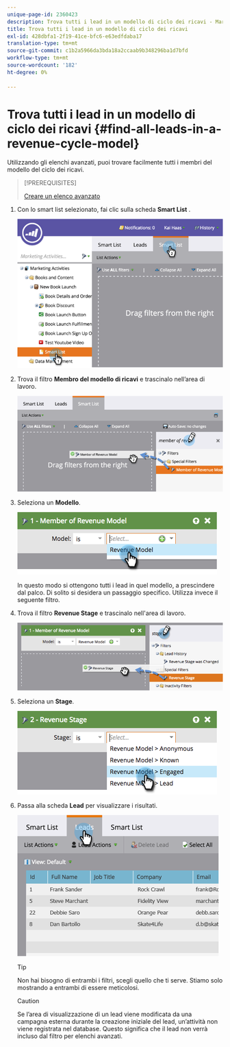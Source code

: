 ```yaml
---
unique-page-id: 2360423
description: Trova tutti i lead in un modello di ciclo dei ricavi - Marketo Docs - Documentazione del prodotto
title: Trova tutti i lead in un modello di ciclo dei ricavi
exl-id: 428dbfa1-2f19-41ce-bfc6-e63edfdaba17
translation-type: tm+mt
source-git-commit: c1b2a5966da3bda18a2ccaab9b348296ba1d7bfd
workflow-type: tm+mt
source-wordcount: '182'
ht-degree: 0%

---
```


# Trova tutti i lead in un modello di ciclo dei ricavi {#find-all-leads-in-a-revenue-cycle-model}

Utilizzando gli elenchi avanzati, puoi trovare facilmente tutti i membri del modello del ciclo dei ricavi.

>[!PREREQUISITES]
>
>[Creare un elenco avanzato](/help/marketo/product-docs/core-marketo-concepts/smart-lists-and-static-lists/creating-a-smart-list/create-a-smart-list.md)

1. Con lo smart list selezionato, fai clic sulla scheda **Smart List** .

   ![](assets/image2015-4-29-14-3a6-3a36.png)

1. Trova il filtro **Membro del modello di ricavi** e trascinalo nell’area di lavoro.

   ![](assets/image2015-4-29-14-3a12-3a33.png)

1. Seleziona un **Modello**.

   ![](assets/image2015-5-13-18-3a2-3a23.png)

   In questo modo si ottengono tutti i lead in quel modello, a prescindere dal palco. Di solito si desidera un passaggio specifico. Utilizza invece il seguente filtro.

1. Trova il filtro **Revenue Stage** e trascinalo nell&#39;area di lavoro.

   ![](assets/image2015-5-13-17-3a27-3a0.png)

1. Seleziona un **Stage**.

   ![](assets/image2015-5-13-17-3a31-3a9.png)

1. Passa alla scheda **Lead** per visualizzare i risultati.

   ![](assets/2.png)

   >[!TIP]
   >
   >Non hai bisogno di entrambi i filtri, scegli quello che ti serve. Stiamo solo mostrando a entrambi di essere meticolosi.

   >[!CAUTION]
   >
   >Se l’area di visualizzazione di un lead viene modificata da una campagna esterna durante la creazione iniziale del lead, un’attività non viene registrata nel database. Questo significa che il lead non verrà incluso dal filtro per elenchi avanzati.
